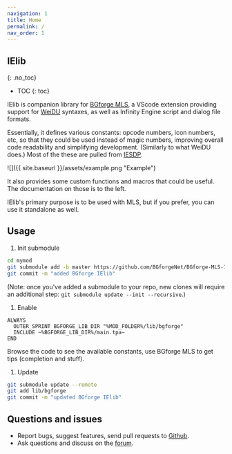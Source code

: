 ```yaml
---
navigation: 1
title: Home
permalink: /
nav_order: 1
---
```


## IElib
{: .no_toc}

* TOC
{: toc}

IElib is companion library for [BGforge MLS](https://bgforge.net/mls/), a VScode extension providing support for [WeiDU](https://weidu.org/~thebigg/README-WeiDU.html) syntaxes, as well as Infinity Engine script and dialog file formats.

Essentially, it defines various constants: opcode numbers, icon numbers, etc, so that they could be used instead of magic numbers, improving overall code readability and simplifying development. (Similarly to what WeiDU does.) Most of the these are pulled from [IESDP](https://gibberlings3.github.io/iesdp/).

![]({{ site.baseurl }}/assets/example.png "Example")

It also provides some custom functions and macros that could be useful. The documentation on those is to the left.

IElib's primary purpose is to be used with MLS, but if you prefer, you can use it standalone as well.

## Usage
1. Init submodule
```bash
cd mymod
git submodule add -b master https://github.com/BGforgeNet/BGforge-MLS-IElib.git lib/bgforge
git commit -m "added BGforge IElib"
```
  (Note: once you've added a submodule to your repo, new clones will require an additional step: `git submodule update --init --recursive`.)
1. Enable
```
ALWAYS
  OUTER_SPRINT BGFORGE_LIB_DIR "%MOD_FOLDER%/lib/bgforge"
  INCLUDE ~%BGFORGE_LIB_DIR%/main.tpa~
END
```
  Browse the code to see the available constants, use BGforge MLS to get tips (completion and stuff).
1. Update
```bash
git submodule update --remote
git add lib/bgforge
git commit -m "updated BGforge IElib"
  ```

## Questions and issues
- Report bugs, suggest features, send pull requests to [Github](https://github.com/BGforgeNet/BGforge-MLS-IElib).
- Ask questions and discuss on the [forum](https://forums.bgforge.net/viewforum.php?f=35).
